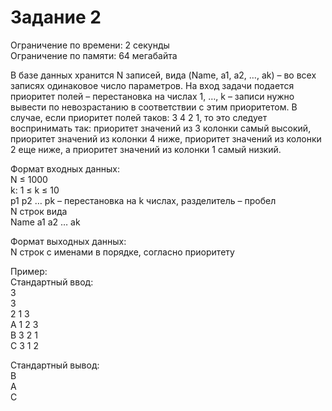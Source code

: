 # Задание 2

Ограничение по времени: 2 секунды<br>
Ограничение по памяти: 64 мегабайта

В базе данных хранится N записей, вида (Name, a1, a2, …, ak) – во всех записях одинаковое число параметров. На вход задачи подается приоритет полей – перестановка на числах 1, …, k – записи нужно вывести по невозрастанию в соответствии с этим приоритетом. В случае, если приоритет полей таков: 3 4 2 1, то это следует воспринимать так: приоритет значений из 3 колонки самый высокий, приоритет значений из колонки 4 ниже, приоритет значений из колонки 2 еще ниже, а приоритет значений из колонки 1 самый низкий.

Формат входных данных:<br>
N ≤ 1000<br>
k: 1 ≤ k ≤ 10<br>
p1 p2 … pk – перестановка на k числах, разделитель – пробел<br>
N строк вида<br>
Name a1 a2 … ak

Формат выходных данных:<br>
N строк с именами в порядке, согласно приоритету

Пример:<br>
Стандартный ввод:<br>
3<br>
3<br>
2 1 3<br>
A 1 2 3<br>
B 3 2 1<br>
C 3 1 2

Стандартный вывод:<br>
B<br>
A<br>
C